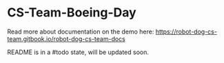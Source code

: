 # CS-Team-Boeing-Day

Read more about documentation on the demo here: https://robot-dog-cs-team.gitbook.io/robot-dog-cs-team-docs

README is in a #todo state, will be updated soon.
